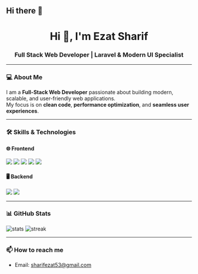 ## Hi there 👋

<h1 align="center">Hi 👋, I'm Ezat Sharif</h1>
<h3 align="center">Full Stack Web Developer | Laravel & Modern UI Specialist</h3>

---

### 💻 About Me
I am a **Full-Stack Web Developer** passionate about building modern, scalable, and user-friendly web applications.  
My focus is on **clean code**, **performance optimization**, and **seamless user experiences**.

---

### 🛠 Skills & Technologies

#### 🌐 Frontend
<p>
  <img src="https://img.shields.io/badge/HTML5-E34F26?style=for-the-badge&logo=html5&logoColor=white"/>
  <img src="https://img.shields.io/badge/CSS3-1572B6?style=for-the-badge&logo=css3&logoColor=white"/>
  <img src="https://img.shields.io/badge/jQuery-0769AD?style=for-the-badge&logo=jquery&logoColor=white"/>
  <img src="https://img.shields.io/badge/Bootstrap-7952B3?style=for-the-badge&logo=bootstrap&logoColor=white"/>
  <img src="https://img.shields.io/badge/TailwindCSS-38B2AC?style=for-the-badge&logo=tailwind-css&logoColor=white"/>
</p>

#### 🖥 Backend
<p>
  <img src="https://img.shields.io/badge/PHP-777BB4?style=for-the-badge&logo=php&logoColor=white"/>
  <img src="https://img.shields.io/badge/Laravel-FF2D20?style=for-the-badge&logo=laravel&logoColor=white"/>
</p>

---

### 📊 GitHub Stats
<p>
  <img src="https://github-readme-stats.vercel.app/api?username=YourGitHubUsername&show_icons=true&theme=radical" alt="stats" />
  <img src="https://github-readme-streak-stats.herokuapp.com/?user=YourGitHubUsername&theme=radical" alt="streak" />
</p>

---

### 📫 How to reach me
- Email: sharifezat53@gmail.com
